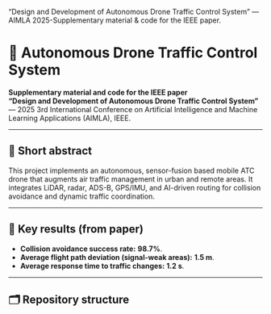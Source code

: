 “Design and Development of Autonomous Drone Traffic Control System” — AIMLA 2025-Supplementary material & code for the IEEE paper.

# 🚁 Autonomous Drone Traffic Control System

**Supplementary material and code for the IEEE paper**  
**“Design and Development of Autonomous Drone Traffic Control System”** — 2025 3rd International Conference on Artificial Intelligence and Machine Learning Applications (AIMLA), IEEE. 

---

## 📌 Short abstract
This project implements an autonomous, sensor-fusion based mobile ATC drone that augments air traffic management in urban and remote areas. It integrates LiDAR, radar, ADS-B, GPS/IMU, and AI-driven routing for collision avoidance and dynamic traffic coordination.

---

## 🔑 Key results (from paper)
- **Collision avoidance success rate:** **98.7%**.  
- **Average flight path deviation (signal-weak areas):** **1.5 m**.  
- **Average response time to traffic changes:** **1.2 s**. 

---

## 🗂 Repository structure
